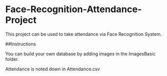 # Face-Recognition-Attendance-Project
This project can be used to take attendance via Face Recognition System.


##Instructions

You can build your own database by adding images in the ImagesBasic folder.

Attendance is noted down in Attendance.csv
